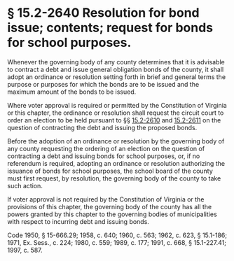 # § 15.2-2640 Resolution for bond issue; contents; request for bonds for school purposes.

<p>Whenever the governing body of any county determines that it is advisable to contract a debt and issue general obligation bonds of the county, it shall adopt an ordinance or resolution setting forth in brief and general terms the purpose or purposes for which the bonds are to be issued and the maximum amount of the bonds to be issued.</p><p>Where voter approval is required or permitted by the Constitution of Virginia or this chapter, the ordinance or resolution shall request the circuit court to order an election to be held pursuant to §§ <a href='http://law.lis.virginia.gov/vacode/15.2-2610/'>15.2-2610</a> and <a href='http://law.lis.virginia.gov/vacode/15.2-2611/'>15.2-2611</a> on the question of contracting the debt and issuing the proposed bonds.</p><p>Before the adoption of an ordinance or resolution by the governing body of any county requesting the ordering of an election on the question of contracting a debt and issuing bonds for school purposes, or, if no referendum is required, adopting an ordinance or resolution authorizing the issuance of bonds for school purposes, the school board of the county must first request, by resolution, the governing body of the county to take such action.</p><p>If voter approval is not required by the Constitution of Virginia or the provisions of this chapter, the governing body of the county has all the powers granted by this chapter to the governing bodies of municipalities with respect to incurring debt and issuing bonds.</p><p>Code 1950, § 15-666.29; 1958, c. 640; 1960, c. 563; 1962, c. 623, § 15.1-186; 1971, Ex. Sess., c. 224; 1980, c. 559; 1989, c. 177; 1991, c. 668, § 15.1-227.41; 1997, c. 587.</p>